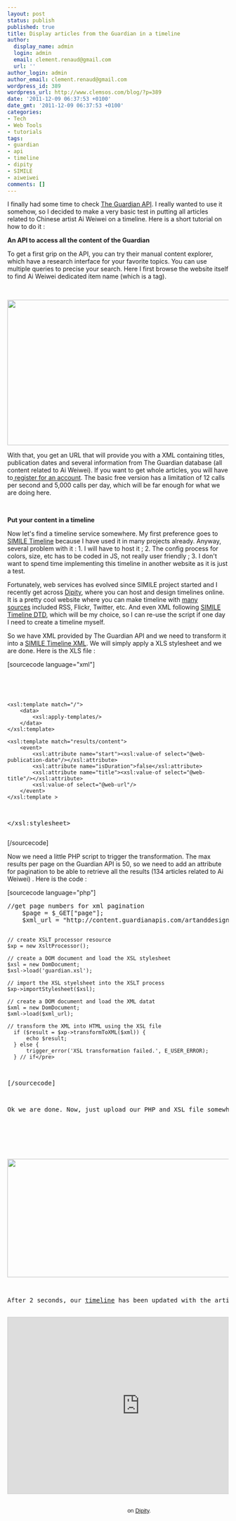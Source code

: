 ```yaml
---
layout: post
status: publish
published: true
title: Display articles from the Guardian in a timeline
author:
  display_name: admin
  login: admin
  email: clement.renaud@gmail.com
  url: ''
author_login: admin
author_email: clement.renaud@gmail.com
wordpress_id: 389
wordpress_url: http://www.clemsos.com/blog/?p=389
date: '2011-12-09 06:37:53 +0100'
date_gmt: '2011-12-09 06:37:53 +0100'
categories:
- Tech
- Web Tools
- tutorials
tags:
- guardian
- api
- timeline
- dipity
- SIMILE
- aiweiwei
comments: []
---
```

<p>I finally had some time to check <a href="http://www.guardian.co.uk/open-platform/content-api-content-search-reference-guide">The Guardian API</a>. I really wanted to use it somehow, so I decided to make a very basic test in putting all articles related to Chinese artist Ai Weiwei on a timeline. Here is a short tutorial on how to do it :</p>
<p><strong>An API to access all the content of the Guardian</strong></p>
<p>To get a first grip on the API, you can try their manual content explorer, which have a research interface for your favorite topics. You can use multiple queries to precise your search. Here I first browse the website itself to find Ai Weiwei dedicated item name (which is a tag).</p>
<p>&nbsp;</p>
<p><a href="http://www.clemsos.com/blog/wp-content/uploads/2011/12/Guardian-Content-Explorer-e1323412432452.png"><img class="aligncenter size-full wp-image-391" title="Guardian Content Explorer" src="http://www.clemsos.com/blog/wp-content/uploads/2011/12/Guardian-Content-Explorer-e1323412432452.png" alt="" width="700" height="330" /></a></p>
<p>With that, you get an URL that will provide you with a XML containing titles, publication dates and several information from The Guardian database (all content related to Ai Weiwei). If you want to get whole articles, you will have to<a href="http://guardian.mashery.com/"> register for an account</a>. The basic free version has a limitation of 12 calls per second and 5,000 calls per day, which will be far enough for what we are doing here.</p>
<p>&nbsp;</p>
<p><strong>Put your content in a timeline</strong></p>
<p>Now let's find a timeline service somewhere. My first preference goes to <a href="http://www.simile-widgets.org/timeline/ ">SIMILE Timeline</a> because I have used it in many projects already. Anyway, several problem with it : 1. I will have to host it ; 2. The config process for colors, size, etc has to be coded in JS, not really user friendly ; 3. I don't want to spend time implementing this timeline in another website as it is just a test.</p>
<p>Fortunately, web services has evolved since SIMILE project started and I recently get across <a href="http://www.dipity.com/">Dipity</a>, where you can host and design timelines online. It is a pretty cool website where you can make timeline with <a href="http://www.dipity.com/faq">many sources</a> included RSS, Flickr, Twitter, etc. And even XML following <a href="http://www.simile-widgets.org/wiki/Timeline_EventSources#XML_Examples">SIMILE Timeline DTD</a>, which will be my choice, so I can re-use the script if one day I need to create a timeline myself.</p>
<p>So we have XML provided by The Guardian API and we need to transform it into a <a href="http://www.simile-widgets.org/wiki/Timeline_EventSources#XML_Examples">SIMILE Timeline XML</a>. We will simply apply a XLS stylesheet and we are done. Here is the XLS file :</p>
<p>[sourcecode language="xml"]</p>
<pre><xsl:stylesheet version="1.0" xmlns:xsl="http://www.w3.org/1999/XSL/Transform">
<xsl:output method="xml" omit-xml-declaration="yes" media-type="text/xml" />

	<xsl:template match="/">
		<data>
			<xsl:apply-templates/>
		</data>
	</xsl:template>

	<xsl:template match="results/content">
		<event>
			<xsl:attribute name="start"><xsl:value-of select="@web-publication-date"/></xsl:attribute>
			<xsl:attribute name="isDuration">false</xsl:attribute>
			<xsl:attribute name="title"><xsl:value-of select="@web-title"/></xsl:attribute>
			<xsl:value-of select="@web-url"/>
		</event>
	</xsl:template >

</xsl:stylesheet></pre>
<p>[/sourcecode]</p>
<p>Now we need a little PHP script to trigger the transformation. The max results per page on the Guardian API is 50, so we need to add an attribute for pagination to be able to retrieve all the results (134 articles related to Ai Weiwei) . Here is the code :</p>
<p>[sourcecode language="php"]</p>
<pre>//get page numbers for xml pagination
	$page = $_GET["page"];
	$xml_url = "http://content.guardianapis.com/artanddesign/ai-weiwei?format=xml&page=".$page."&page-size=50&order-by=newest&api-key=";

	// create XSLT processor resource
	$xp = new XsltProcessor();

	// create a DOM document and load the XSL stylesheet
  	$xsl = new DomDocument;
  	$xsl->load('guardian.xsl');

	// import the XSL styelsheet into the XSLT process
	$xp->importStylesheet($xsl);

 	// create a DOM document and load the XML datat
  	$xml = new DomDocument;
	$xml->load($xml_url);

	// transform the XML into HTML using the XSL file
	  if ($result = $xp->transformToXML($xml)) {
	      echo $result;
	  } else {
	      trigger_error('XSL transformation failed.', E_USER_ERROR);
	  } // if</pre>
<p>[/sourcecode]</p>
<p>Ok we are done. Now, just upload our PHP and XSL file somewhere, copy the URL of the PHP script and we are ready to add our sources to our Dipity timeline.</p>
<p>&nbsp;</p>
<p><a href="http://www.clemsos.com/blog/wp-content/uploads/2011/12/Dipity-sources-e1323412491912.png"><img class="aligncenter size-full wp-image-392" title="Dipity sources" src="http://www.clemsos.com/blog/wp-content/uploads/2011/12/Dipity-sources-e1323412491912.png" alt="" width="650" height="269" /></a></p>
<p>After 2 seconds, our <a href="http://www.dipity.com/clemsos/Aiweiwei/">timeline</a> has been updated with the articles, we're done !</p>
<div class="dipity_embed" style="width: 600px;"><iframe style="border: 1px solid #CCC;" src="http://www.dipity.com/clemsos/Aiweiwei/?mode=embed&amp;z=0#tl" width="600" height="400"></iframe></p>
<p style="margin: 0; font-family: Arial,sans; font-size: 13px; text-align: center;">on <a href="http://www.dipity.com/">Dipity</a>.</p>
</div>
